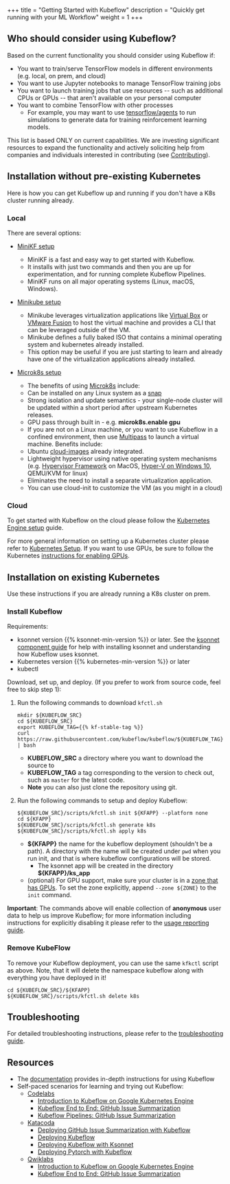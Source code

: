 +++
title = "Getting Started with Kubeflow"
description = "Quickly get running with your ML Workflow"
weight = 1
+++

## Who should consider using Kubeflow?

Based on the current functionality you should consider using Kubeflow if:

  * You want to train/serve TensorFlow models in different environments (e.g.
    local, on prem, and cloud)
  * You want to use Jupyter notebooks to manage TensorFlow training jobs
  * You want to launch training jobs that use resources -- such as additional
    CPUs or GPUs -- that aren't available on your personal computer
  * You want to combine TensorFlow with other processes
       * For example, you may want to use
	 [tensorflow/agents](https://github.com/tensorflow/agents) to run
	 simulations to generate data for training reinforcement learning
	 models.

This list is based ONLY on current capabilities. We are investing significant
resources to expand the functionality and actively soliciting help from
companies and individuals interested in contributing (see
[Contributing](/docs/contributing/)).

## Installation without pre-existing Kubernetes

Here is how you can get Kubeflow up and running if you don't have a K8s cluster
running already.

### Local

There are several options:

   * [MiniKF setup](/docs/started/getting-started-minikf/)
      * MiniKF is a fast and easy way to get started with Kubeflow.
      * It installs with just two commands and then you are up for
	experimentation, and for running complete Kubeflow Pipelines.
      * MiniKF runs on all major operating systems (Linux, macOS, Windows).

   * [Minikube setup](/docs/started/getting-started-minikube/)
      * Minikube leverages virtualization applications like [Virtual
	Box](https://www.virtualbox.org/) or [VMware
	Fusion](https://www.vmware.com/products/fusion.html) to host the virtual
	machine and provides a CLI that can be leveraged outside of the VM.
      * Minikube defines a fully baked ISO that contains a minimal operating
	system and kubernetes already installed.
      * This option may be useful if you are just starting to learn and already
	have one of the virtualization applications already installed.

   * [Microk8s setup](/docs/started/getting-started-multipass/)
      * The benefits of using [Microk8s](https://microk8s.io/) include:
	   - Can be installed on any Linux system as a
	     [snap](https://snapcraft.io/)
	   - Strong isolation and update semantics - your single-node cluster
	     will be updated within a short period after upstream Kubernetes
	     releases.
	   - GPU pass through built in - e.g. **microk8s.enable gpu**
      * If you are not on a Linux machine, or you want to use Kubeflow in a
	confined environment, then use
	[Multipass](https://github.com/CanonicalLtd/multipass) to launch a
	virtual machine. Benefits include:
	   - Ubuntu [cloud-images](http://cloud-images.ubuntu.com/) already
	     integrated.
	   - Lightweight hypervisor using native operating system mechanisms
	     (e.g. [Hypervisor
	     Framework](https://developer.apple.com/documentation/hypervisor) on
	     MacOS, [Hyper-V on Windows
	     10](https://docs.microsoft.com/en-us/virtualization/hyper-v-on-windows/quick-start/enable-hyper-v),
	     QEMU/KVM for linux)
	   - Eliminates the need to install a separate virtualization
	     application.
	   - You can use cloud-init to customize the VM (as you might in a cloud)

### Cloud

To get started with Kubeflow on the cloud please follow the [Kubernetes Engine
setup](/docs/started/getting-started-gke/) guide.

For more general information on setting up a Kubernetes cluster please refer to
[Kubernetes Setup](https://kubernetes.io/docs/setup/). If you want to use GPUs,
be sure to follow the Kubernetes [instructions for enabling
GPUs](https://kubernetes.io/docs/tasks/manage-gpus/scheduling-gpus/).

## Installation on existing Kubernetes

Use these instructions if you are already running a Κ8s cluster on prem.

### Install Kubeflow

Requirements:

  * ksonnet version {{% ksonnet-min-version %}} or later. See the
    [ksonnet component guide](/docs/components/ksonnet) for help with installing
    ksonnet and understanding how Kubeflow uses ksonnet.
  * Kubernetes version {{% kubernetes-min-version %}} or later
  * kubectl

Download, set up, and deploy. (If you prefer to work from source code, feel free
to skip step 1):

1. Run the following commands to download `kfctl.sh`

    ```
    mkdir ${KUBEFLOW_SRC}
    cd ${KUBEFLOW_SRC}
    export KUBEFLOW_TAG={{% kf-stable-tag %}}
    curl
    https://raw.githubusercontent.com/kubeflow/kubeflow/${KUBEFLOW_TAG}/scripts/download.sh | bash
     ```
   * **KUBEFLOW_SRC** a directory where you want to download the source to
   * **KUBEFLOW_TAG** a tag corresponding to the version to check out, such as
     `master` for the latest code.
   * **Note** you can also just clone the repository using git.

2. Run the following commands to setup and deploy Kubeflow:

    ```
    ${KUBEFLOW_SRC}/scripts/kfctl.sh init ${KFAPP} --platform none
    cd ${KFAPP}
    ${KUBEFLOW_SRC}/scripts/kfctl.sh generate k8s
    ${KUBEFLOW_SRC}/scripts/kfctl.sh apply k8s
    ```
   * **${KFAPP}** the name for the kubeflow deployment (shouldn't be a path). A
     directory with the name will be created under `pwd` when you run init, and
     that is where kubeflow configurations will be stored.
      * The ksonnet app will be created in the directory **${KFAPP}/ks_app**
   * (optional) For GPU support, make sure your cluster is in a
     [zone that has GPUs](https://cloud.google.com/compute/docs/regions-zones/).
     To set the zone explicitly, append `--zone ${ZONE}` to the `init` command.

**Important**: The commands above will enable collection of **anonymous** user
data to help us improve Kubeflow; for more information including instructions
for explicitly disabling it please refer to the [usage reporting
guide](/docs/other-guides/usage-reporting/).

### Remove KubeFlow

To remove your Kubeflow deployment, you can use the same `kfkctl` script as
above. Note, that it will delete the namespace kubeflow along with everything
you have deployed in it!

    
    cd ${KUBEFLOW_SRC}/${KFAPP}
    ${KUBEFLOW_SRC}/scripts/kfctl.sh delete k8s
    
    
## Troubleshooting

For detailed troubleshooting instructions, please refer to the [troubleshooting
guide](/docs/other-guides/troubleshooting/).

## Resources

* The [documentation](/docs/) provides in-depth instructions for using Kubeflow
* Self-paced scenarios for learning and trying out Kubeflow:
  * [Codelabs](https://codelabs.developers.google.com/?cat=tensorflow)
      * [Introduction to Kubeflow on Google Kubernetes
        Engine](https://codelabs.developers.google.com/codelabs/kubeflow-introduction/index.html)
      * [Kubeflow End to End: GitHub Issue
        Summarization](https://codelabs.developers.google.com/codelabs/cloud-kubeflow-e2e-gis/index.html)
      * [Kubeflow Pipelines: GitHub Issue
        Summarization](https://codelabs.developers.google.com/codelabs/cloud-kubeflow-pipelines-gis/index.html)
  * [Katacoda](https://www.katacoda.com/kubeflow)
      * [Deploying GitHub Issue Summarization with
        Kubeflow](https://www.katacoda.com/kubeflow/scenarios/deploying-github-issue-summarization)
      * [Deploying
        Kubeflow](https://www.katacoda.com/kubeflow/scenarios/deploying-kubeflow)
      * [Deploying Kubeflow with
        Ksonnet](https://www.katacoda.com/kubeflow/scenarios/deploying-kubeflow-with-ksonnet)
      * [Deploying Pytorch with
        Kubeflow](https://www.katacoda.com/kubeflow/scenarios/deploy-pytorch-with-kubeflow)
  * [Qwiklabs](https://qwiklabs.com/catalog?keywords=kubeflow)
      * [Introduction to Kubeflow on Google Kubernetes
        Engine](https://qwiklabs.com/focuses/960?locale=en&parent=catalog)
      * [Kubeflow End to End: GitHub Issue
        Summarization](https://qwiklabs.com/focuses/1257?locale=en&parent=catalog)
